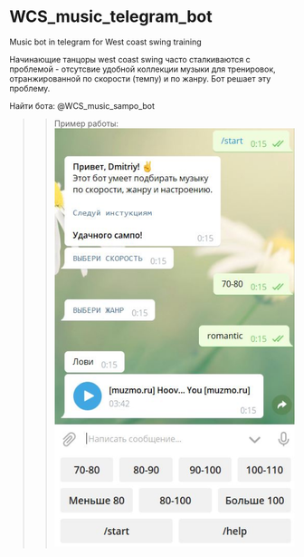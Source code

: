 # WCS_music_telegram_bot
Music bot in telegram for West coast swing training 

Начинающие танцоры west coast swing часто сталкиваются с проблемой - отсутсвие удобной коллекции музыки для тренировок, отранжированной по скорости (темпу) и по жанру. Бот решает эту проблему.

Найти бота:  @WCS_music_sampo_bot

> > Пример работы:
> >![](https://github.com/dimaakapout/WCS_music_telegram_bot/blob/master/example.JPG)
